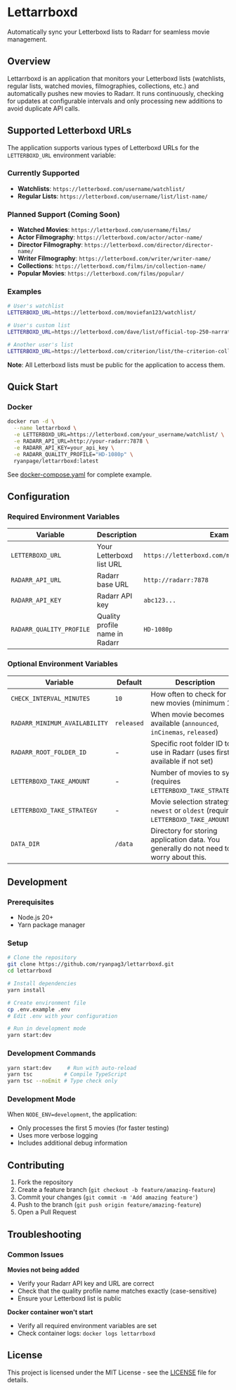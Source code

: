 # Lettarrboxd

Automatically sync your Letterboxd lists to Radarr for seamless movie management.

## Overview

Lettarrboxd is an application that monitors your Letterboxd lists (watchlists, regular lists, watched movies, filmographies, collections, etc.) and automatically pushes new movies to Radarr. It runs continuously, checking for updates at configurable intervals and only processing new additions to avoid duplicate API calls.

## Supported Letterboxd URLs

The application supports various types of Letterboxd URLs for the `LETTERBOXD_URL` environment variable:

### Currently Supported
- **Watchlists**: `https://letterboxd.com/username/watchlist/`
- **Regular Lists**: `https://letterboxd.com/username/list/list-name/`

### Planned Support (Coming Soon)
- **Watched Movies**: `https://letterboxd.com/username/films/`
- **Actor Filmography**: `https://letterboxd.com/actor/actor-name/`
- **Director Filmography**: `https://letterboxd.com/director/director-name/`
- **Writer Filmography**: `https://letterboxd.com/writer/writer-name/`
- **Collections**: `https://letterboxd.com/films/in/collection-name/`
- **Popular Movies**: `https://letterboxd.com/films/popular/`

### Examples
```bash
# User's watchlist
LETTERBOXD_URL=https://letterboxd.com/moviefan123/watchlist/

# User's custom list
LETTERBOXD_URL=https://letterboxd.com/dave/list/official-top-250-narrative-feature-films/

# Another user's list
LETTERBOXD_URL=https://letterboxd.com/criterion/list/the-criterion-collection/
```

**Note**: All Letterboxd lists must be public for the application to access them.

## Quick Start

### Docker

```bash
docker run -d \
  --name lettarrboxd \
  -e LETTERBOXD_URL=https://letterboxd.com/your_username/watchlist/ \
  -e RADARR_API_URL=http://your-radarr:7878 \
  -e RADARR_API_KEY=your_api_key \
  -e RADARR_QUALITY_PROFILE="HD-1080p" \
  ryanpage/lettarrboxd:latest
```
See [docker-compose.yaml](./docker-compose.yaml) for complete example.

## Configuration

### Required Environment Variables

| Variable | Description | Example |
|----------|-------------|---------|
| `LETTERBOXD_URL` | Your Letterboxd list URL | `https://letterboxd.com/moviefan123/watchlist/` |
| `RADARR_API_URL` | Radarr base URL | `http://radarr:7878` |
| `RADARR_API_KEY` | Radarr API key | `abc123...` |
| `RADARR_QUALITY_PROFILE` | Quality profile name in Radarr | `HD-1080p` |

### Optional Environment Variables

| Variable | Default | Description |
|----------|---------|-------------|
| `CHECK_INTERVAL_MINUTES` | `10` | How often to check for new movies (minimum 10) |
| `RADARR_MINIMUM_AVAILABILITY` | `released` | When movie becomes available (`announced`, `inCinemas`, `released`) |
| `RADARR_ROOT_FOLDER_ID` | - | Specific root folder ID to use in Radarr (uses first available if not set) |
| `LETTERBOXD_TAKE_AMOUNT` | - | Number of movies to sync (requires `LETTERBOXD_TAKE_STRATEGY`) |
| `LETTERBOXD_TAKE_STRATEGY` | - | Movie selection strategy: `newest` or `oldest` (requires `LETTERBOXD_TAKE_AMOUNT`) |
| `DATA_DIR` | `/data` | Directory for storing application data. You generally do not need to worry about this. |

## Development

### Prerequisites

- Node.js 20+
- Yarn package manager

### Setup

```bash
# Clone the repository
git clone https://github.com/ryanpag3/lettarrboxd.git
cd lettarrboxd

# Install dependencies
yarn install

# Create environment file
cp .env.example .env
# Edit .env with your configuration

# Run in development mode
yarn start:dev
```

### Development Commands

```bash
yarn start:dev     # Run with auto-reload
yarn tsc          # Compile TypeScript
yarn tsc --noEmit # Type check only
```

### Development Mode

When `NODE_ENV=development`, the application:
- Only processes the first 5 movies (for faster testing)
- Uses more verbose logging
- Includes additional debug information

## Contributing

1. Fork the repository
2. Create a feature branch (`git checkout -b feature/amazing-feature`)
3. Commit your changes (`git commit -m 'Add amazing feature'`)
4. Push to the branch (`git push origin feature/amazing-feature`)
5. Open a Pull Request

## Troubleshooting

### Common Issues

**Movies not being added**
- Verify your Radarr API key and URL are correct
- Check that the quality profile name matches exactly (case-sensitive)
- Ensure your Letterboxd list is public

**Docker container won't start**
- Verify all required environment variables are set
- Check container logs: `docker logs lettarrboxd`

## License

This project is licensed under the MIT License - see the [LICENSE](LICENSE) file for details.